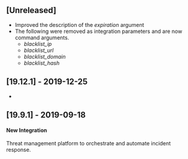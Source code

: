 ## [Unreleased]
  - Improved the description of the *expiration* argument
  - The following were removed as integration parameters and are now command arguments.
    - *blacklist_ip*
    - *blacklist_url*
    - *blacklist_domain*
    - *blacklist_hash* 

## [19.12.1] - 2019-12-25
-

## [19.9.1] - 2019-09-18
#### New Integration
Threat management platform to orchestrate and automate incident response.
